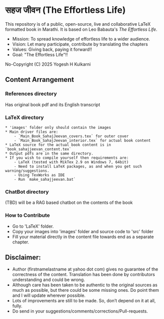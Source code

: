 # सहज जीवन (The Effortless Life)

This repository is of a public, open-source, live and collaborative LaTeX formatted book in Marathi. It is based on Leo Babauta's *The Effortless Life*. 

- Mission: To spread knowledge of effortless life to a wider audience.
- Vision: Let many participate, contribute by translating the chapters
- Values: Giving back, paying it forward!!
- Goal: "The Effortless Life"!!

No-Copyright (C) 2025 Yogesh H Kulkarni

## Content Arrangement

### References directory 
Has original book pdf and its English transcript

### LaTeX directory 

	* 'images' folder only should contain the images
	* Main driver files are:
		- `Main_Book_SahajJeevan_covers.tex` for outer cover
		- `Main_Book_SahajJeevan_interior.tex` for actual book content
	* LaTeX source for the actual book content is in `book_sahajjeevan_content.tex`
	* Output pdfs are in the same directory.
	* If you wish to compile yourself then requirements are:
		- LaTeX (tested with MikTex 2.9 on Windows 7, 64bit)
		- Need to install LaTeX packages, as and when you get such warning/suggestions.
		- Using TexWorks as IDE
		- Run `make_sahajjeevan.bat`
	

### ChatBot directory
(TBD) will be a RAG based chatbot on the contents of the book

### How to Contribute
* Go to 'LaTeX' folder.
* Copy your images into 'images' folder and source code to 'src' folder
* Fill your material directly in the content file towards end as a separate chapter.

## Disclaimer:
* Author (firstnamelastname at yahoo dot com) gives no guarantee of the correctness of the content. Translation has been done by contributors understanding and could be wrong. 
* Although care has been taken to be authentic to the original sources as much as possible, but there could be some missing ones. Do point them and I will update wherever possible. 
* Lots of improvements are still to be made. So, don’t depend on it at all, fully. 
* Do send in your suggestions/comments/corrections/Pull-requests.